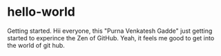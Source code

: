 # hello-world
Getting started.
Hii everyone, this "Purna Venkatesh Gadde" just getting started to experince the Zen of GitHub.
Yeah, it feels me good to get into the world of git hub.
